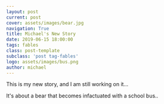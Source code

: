 ```yaml
---
layout: post
current: post
cover: assets/images/bear.jpg
navigation: True
title: Michael's New Story
date: 2019-06-15 18:00:00
tags: fables
class: post-template
subclass: 'post tag-fables'
logo: assets/images/bus.png
author: michael
---
```


This is my new story, and I am still working on it...

It's about a bear that becomes infactuated with a school bus..

